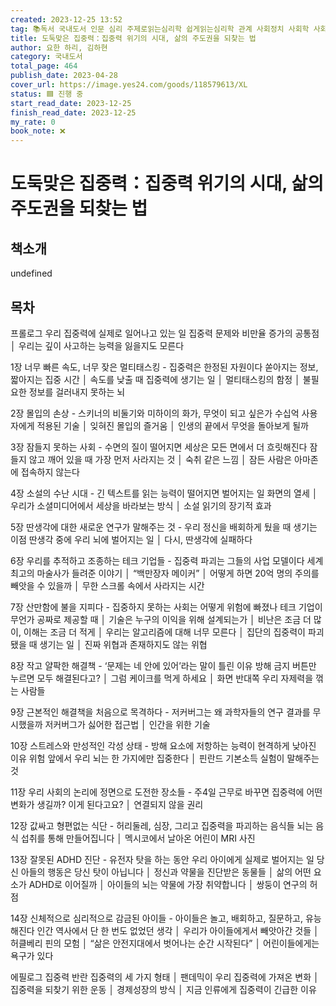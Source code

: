 ```yaml
---
created: 2023-12-25 13:52
tag: 📚독서 국내도서 인문 심리 주제로읽는심리학 쉽게읽는심리학 관계 사회정치 사회학 사회학일반
title: 도둑맞은 집중력：집중력 위기의 시대, 삶의 주도권을 되찾는 법
author: 요한 하리, 김하현
category: 국내도서
total_page: 464
publish_date: 2023-04-28
cover_url: https://image.yes24.com/goods/118579613/XL
status: 🟦 진행 중
start_read_date: 2023-12-25
finish_read_date: 2023-12-25
my_rate: 0
book_note: ❌
---
```


# 도둑맞은 집중력：집중력 위기의 시대, 삶의 주도권을 되찾는 법

## 책소개
undefined

## 목차

프롤로그
우리 집중력에 실제로 일어나고 있는 일
집중력 문제와 비만율 증가의 공통점 │ 우리는 깊이 사고하는 능력을 잃을지도 모른다

1장 너무 빠른 속도, 너무 잦은 멀티태스킹 - 집중력은 한정된 자원이다
쏟아지는 정보, 짧아지는 집중 시간 │ 속도를 낮출 때 집중력에 생기는 일 │ 멀티태스킹의 함정 │ 불필요한 정보를 걸러내지 못하는 뇌

2장 몰입의 손상 - 스키너의 비둘기와 미하이의 화가, 무엇이 되고 싶은가
수십억 사용자에게 적용된 기술 │ 잊혀진 몰입의 즐거움 │ 인생의 끝에서 무엇을 돌아보게 될까

3장 잠들지 못하는 사회 - 수면의 질이 떨어지면 세상은 모든 면에서 더 흐릿해진다
잠들지 않고 깨어 있을 때 가장 먼저 사라지는 것 │ 숙취 같은 느낌 │ 잠든 사람은 아마존에 접속하지 않는다

4장 소설의 수난 시대 - 긴 텍스트를 읽는 능력이 떨어지면 벌어지는 일
화면의 열세 │ 우리가 소셜미디어에서 세상을 바라보는 방식 │ 소설 읽기의 장기적 효과

5장 딴생각에 대한 새로운 연구가 말해주는 것 - 우리 정신을 배회하게 뒀을 때 생기는 이점
딴생각 중에 우리 뇌에 벌어지는 일 │ 다시, 딴생각에 실패하다

6장 우리를 추적하고 조종하는 테크 기업들 - 집중력 파괴는 그들의 사업 모델이다
세계 최고의 마술사가 들려준 이야기 │ “백만장자 메이커” │ 어떻게 하면 20억 명의 주의를 빼앗을 수 있을까 │ 무한 스크롤 속에서 사라지는 시간

7장 산만함에 불을 지피다 - 집중하지 못하는 사회는 어떻게 위험에 빠졌나
테크 기업이 무언가 공짜로 제공할 때 │ 기술은 누구의 이익을 위해 설계되는가 │ 비난은 조금 더 많이, 이해는 조금 더 적게 │ 우리는 알고리즘에 대해 너무 모른다 │ 집단의 집중력이 파괴됐을 때 생기는 일 │ 진짜 위협과 존재하지도 않는 위협

8장 작고 얄팍한 해결책 - ‘문제는 네 안에 있어’라는 말이 틀린 이유
방해 금지 버튼만 누르면 모두 해결된다고? │ 그럼 케이크를 먹게 하세요 │ 화면 반대쪽 우리 자제력을 꺾는 사람들

9장 근본적인 해결책을 처음으로 목격하다 - 저커버그는 왜 과학자들의 연구 결과를 무시했을까
저커버그가 싫어한 접근법 │ 인간을 위한 기술

10장 스트레스와 만성적인 각성 상태 - 방해 요소에 저항하는 능력이 현격하게 낮아진 이유
위험 앞에서 우리 뇌는 한 가지에만 집중한다 │ 핀란드 기본소득 실험이 말해주는 것

11장 우리 사회의 논리에 정면으로 도전한 장소들 - 주4일 근무로 바꾸면 집중력에 어떤 변화가 생길까?
이게 된다고요? │ 연결되지 않을 권리

12장 값싸고 형편없는 식단 - 허리둘레, 심장, 그리고 집중력을 파괴하는 음식들
뇌는 음식 섭취를 통해 만들어집니다 │ 멕시코에서 날아온 어린이 MRI 사진

13장 잘못된 ADHD 진단 - 유전자 탓을 하는 동안 우리 아이에게 실제로 벌어지는 일
당신 아들의 행동은 당신 탓이 아닙니다 │ 정신과 약물을 진단받은 동물들 │ 삶의 어떤 요소가 ADHD로 이어질까 │ 아이들의 뇌는 약물에 가장 취약합니다 │ 쌍둥이 연구의 허점

14장 신체적으로 심리적으로 감금된 아이들 - 아이들은 놀고, 배회하고, 질문하고, 유능해진다
인간 역사에서 단 한 번도 없었던 생각 │ 우리가 아이들에게서 빼앗아간 것들 │ 허클베리 핀의 모험 │ “삶은 안전지대에서 벗어나는 순간 시작된다” │ 어린이들에게는 욕구가 있다

에필로그
집중력 반란
집중력의 세 가지 형태 │ 팬데믹이 우리 집중력에 가져온 변화 │ 집중력을 되찾기 위한 운동 │ 경제성장의 방식 │ 지금 인류에게 집중력이 긴급한 이유




